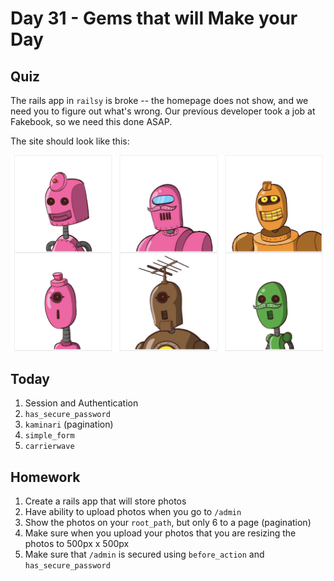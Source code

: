 Day 31 - Gems that will Make your Day
============

Quiz
----

The rails app in `railsy` is broke -- the homepage does not show, and we need
you to figure out what's wrong. Our previous developer took a job at Fakebook,
so we need this done ASAP.

The site should look like this:

![railsy](assets/railsy.png)

Today
----

1. Session and Authentication
2. `has_secure_password`
3. `kaminari` (pagination)
4. `simple_form`
5. `carrierwave`


Homework
-------

1. Create a rails app that will store photos
1. Have ability to upload photos when you go to `/admin`
2. Show the photos on your `root_path`, but only 6 to a page (pagination)
3. Make sure when you upload your photos that you are resizing the photos to
   500px x 500px
4. Make sure that `/admin` is secured using `before_action` and
   `has_secure_password`

